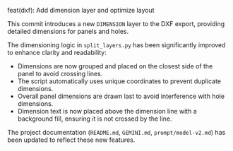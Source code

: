 feat(dxf): Add dimension layer and optimize layout

This commit introduces a new `DIMENSION` layer to the DXF export, providing detailed dimensions for panels and holes.

The dimensioning logic in `split_layers.py` has been significantly improved to enhance clarity and readability:
- Dimensions are now grouped and placed on the closest side of the panel to avoid crossing lines.
- The script automatically uses unique coordinates to prevent duplicate dimensions.
- Overall panel dimensions are drawn last to avoid interference with hole dimensions.
- Dimension text is now placed above the dimension line with a background fill, ensuring it is not crossed by the line.

The project documentation (`README.md`, `GEMINI.md`, `prompt/model-v2.md`) has been updated to reflect these new features.